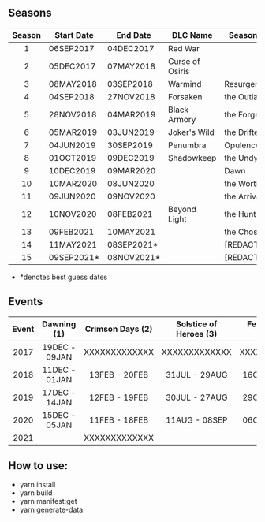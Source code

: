 ## Seasons

| Season | Start Date  | End Date    | DLC Name        | Season of    |
| :----: | ----------- | ----------- | --------------- | ------------ |
|   1    | 06SEP2017   | 04DEC2017   | Red War         |              |
|   2    | 05DEC2017   | 07MAY2018   | Curse of Osiris |              |
|   3    | 08MAY2018   | 03SEP2018   | Warmind         | Resurgence   |
|   4    | 04SEP2018   | 27NOV2018   | Forsaken        | the Outlaw   |
|   5    | 28NOV2018   | 04MAR2019   | Black Armory    | the Forge    |
|   6    | 05MAR2019   | 03JUN2019   | Joker's Wild    | the Drifter  |
|   7    | 04JUN2019   | 30SEP2019   | Penumbra        | Opulence     |
|   8    | 01OCT2019   | 09DEC2019   | Shadowkeep      | the Undying  |
|   9    | 10DEC2019   | 09MAR2020   |                 | Dawn         |
|   10   | 10MAR2020   | 08JUN2020   |                 | the Worthy   |
|   11   | 09JUN2020   | 09NOV2020   |                 | the Arrivals |
|   12   | 10NOV2020   | 08FEB2021   | Beyond Light    | the Hunt     |
|   13   | 09FEB2021   | 10MAY2021   |                 | the Chosen   |
|   14   | 11MAY2021   | 08SEP2021\* |                 | [REDACTED]   |
|   15   | 09SEP2021\* | 08NOV2021\* |                 | [REDACTED]   |

- \*denotes best guess dates

## Events

| Event |  Dawning (1)  | Crimson Days (2) | Solstice of Heroes (3) | Festival of the Lost (4) | The Revelry (5) | Guardian Games (6) |
| :---: | :-----------: | :--------------: | :--------------------: | :----------------------: | :-------------: | :----------------: |
| 2017  | 19DEC - 09JAN |  XXXXXXXXXXXXX   |     XXXXXXXXXXXXX      |      XXXXXXXXXXXXX       |  XXXXXXXXXXXXX  |   XXXXXXXXXXXXX    |
| 2018  | 11DEC - 01JAN |  13FEB - 20FEB   |     31JUL - 29AUG      |      16OCT - 06NOV       |  XXXXXXXXXXXXX  |   XXXXXXXXXXXXX    |
| 2019  | 17DEC - 14JAN |  12FEB - 19FEB   |     30JUL - 27AUG      |      29OCT - 19NOV       |  16APR - 06MAY  |   XXXXXXXXXXXXX    |
| 2020  | 15DEC - 05JAN |  11FEB - 18FEB   |     11AUG - 08SEP      |      06OCT - 03NOV       |  XXXXXXXXXXXXX  |   21APR - 11MAY    |
| 2021  |               |  XXXXXXXXXXXXX   |                        |                          |  XXXXXXXXXXXXX  |   20APR - 09MAY    |

## How to use:

- yarn install
- yarn build
- yarn manifest:get
- yarn generate-data
